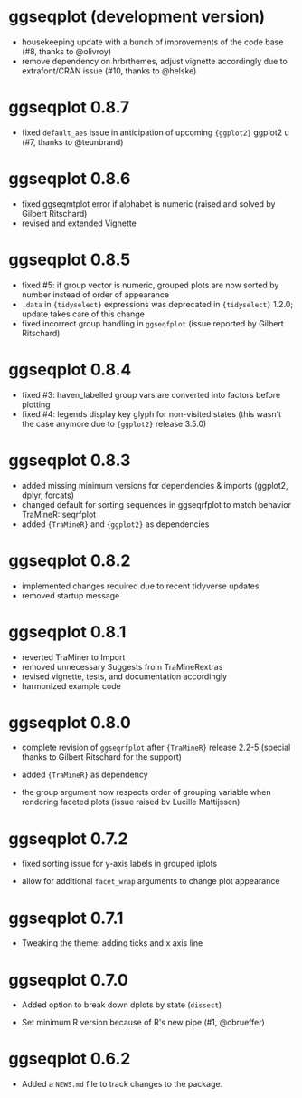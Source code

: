 # ggseqplot (development version)

* housekeeping update with a bunch of improvements of the code base (#8, thanks to @olivroy)
* remove dependency on hrbrthemes, adjust vignette accordingly due to extrafont/CRAN issue (#10, thanks to @helske)

# ggseqplot 0.8.7

* fixed `default_aes` issue in anticipation of upcoming `{ggplot2}` ggplot2 u (#7, thanks to @teunbrand)

# ggseqplot 0.8.6

* fixed ggseqmtplot error if alphabet is numeric (raised and solved by Gilbert Ritschard)
* revised and extended Vignette

# ggseqplot 0.8.5

* fixed #5: if group vector is numeric, grouped plots are now sorted by number instead of order of appearance
* `.data` in `{tidyselect}` expressions was deprecated in `{tidyselect}` 1.2.0; update takes care of this change
* fixed incorrect group handling in `ggseqfplot` (issue reported by Gilbert Ritschard)

# ggseqplot 0.8.4

* fixed #3: haven_labelled group vars are converted into factors before plotting
* fixed #4: legends display key glyph for non-visited states (this wasn't the case anymore due to `{ggplot2}` release 3.5.0)


# ggseqplot 0.8.3

* added missing minimum versions for dependencies & imports (ggplot2, dplyr, forcats)
* changed default for sorting sequences in ggseqrfplot to match behavior TraMineR::seqrfplot
* added `{TraMineR}` and `{ggplot2}` as dependencies 

# ggseqplot 0.8.2

* implemented changes required due to recent tidyverse updates
* removed startup message

# ggseqplot 0.8.1

* reverted TraMiner to Import 
* removed unnecessary Suggests from TraMineRextras
* revised vignette, tests, and documentation accordingly
* harmonized example code

# ggseqplot 0.8.0

* complete revision of `ggseqrfplot` after `{TraMineR}` release 2.2-5 
  (special thanks to Gilbert Ritschard for the support)
  
* added `{TraMineR}` as dependency 

* the group argument now respects order of grouping variable when rendering faceted plots 
  (issue raised bv Lucille Mattijssen)

# ggseqplot 0.7.2

* fixed sorting issue for y-axis labels in grouped iplots

* allow for additional `facet_wrap` arguments to change plot appearance 

# ggseqplot 0.7.1

* Tweaking the theme: adding ticks and x axis line

# ggseqplot 0.7.0 

* Added option to break down dplots by state (`dissect`)

* Set minimum R version because of R's new pipe (#1, @cbrueffer)

# ggseqplot 0.6.2

* Added a `NEWS.md` file to track changes to the package.
